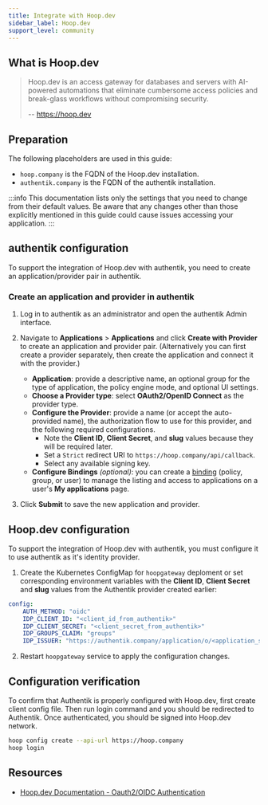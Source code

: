 ```yaml
---
title: Integrate with Hoop.dev
sidebar_label: Hoop.dev
support_level: community
---
```


## What is Hoop.dev

> Hoop.dev is an access gateway for databases and servers with AI-powered automations that eliminate cumbersome access policies and break-glass workflows without compromising security.
>
> -- https://hoop.dev

## Preparation

The following placeholders are used in this guide:

- `hoop.company` is the FQDN of the Hoop.dev installation.
- `authentik.company` is the FQDN of the authentik installation.

:::info
This documentation lists only the settings that you need to change from their default values. Be aware that any changes other than those explicitly mentioned in this guide could cause issues accessing your application.
:::

## authentik configuration

To support the integration of Hoop.dev with authentik, you need to create an application/provider pair in authentik.

### Create an application and provider in authentik

1. Log in to authentik as an administrator and open the authentik Admin interface.
2. Navigate to **Applications** > **Applications** and click **Create with Provider** to create an application and provider pair. (Alternatively you can first create a provider separately, then create the application and connect it with the provider.)
    - **Application**: provide a descriptive name, an optional group for the type of application, the policy engine mode, and optional UI settings.
    - **Choose a Provider type**: select **OAuth2/OpenID Connect** as the provider type.
    - **Configure the Provider**: provide a name (or accept the auto-provided name), the authorization flow to use for this provider, and the following required configurations.
        - Note the **Client ID**, **Client Secret**, and **slug** values because they will be required later.
        - Set a `Strict` redirect URI to `https://hoop.company/api/callback`.
        - Select any available signing key.
    - **Configure Bindings** _(optional)_: you can create a [binding](/docs/add-secure-apps/flows-stages/bindings/) (policy, group, or user) to manage the listing and access to applications on a user's **My applications** page.

3. Click **Submit** to save the new application and provider.

## Hoop.dev configuration

To support the integration of Hoop.dev with authentik, you must configure it to use authentik as it's identity provider.

1. Create the Kubernetes ConfigMap for `hoopgateway` deploment or set corresponding environment variables with the **Client ID**, **Client Secret** and **slug** values from the Authentik provider created earlier:

```yaml
config:
    AUTH_METHOD: "oidc"
    IDP_CLIENT_ID: "<client_id_from_authentik>"
    IDP_CLIENT_SECRET: "<client_secret_from_authentik>"
    IDP_GROUPS_CLAIM: "groups"
    IDP_ISSUER: "https://authentik.company/application/o/<application_slug>/"
```

2. Restart `hoopgateway` service to apply the configuration changes.

## Configuration verification

To confirm that Authentik is properly configured with Hoop.dev, first create client config file. Then run login command and you should be redirected to Authentik. Once authenticated, you should be signed into Hoop.dev network.

```bash
hoop config create --api-url https://hoop.company
hoop login
```

## Resources

- [Hoop.dev Documentation - Oauth2/OIDC Authentication](https://hoop.dev/docs/setup/configuration/env-vars#oauth2%2Foidc-authentication)
